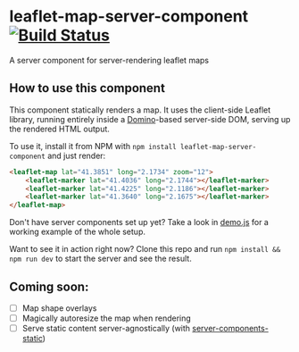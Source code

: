 # leaflet-map-server-component [![Build Status](https://travis-ci.org/pimterry/leaflet-map-server-component.svg?branch=master)](https://travis-ci.org/pimterry/leaflet-map-server-component)

A server component for server-rendering leaflet maps

## How to use this component

This component statically renders a map. It uses the client-side Leaflet library, running entirely inside a [Domino](https://github.com/fgnass/domino)-based server-side DOM, serving up the rendered HTML output.

To use it, install it from NPM with `npm install leaflet-map-server-component` and just render:

```html
<leaflet-map lat="41.3851" long="2.1734" zoom="12">
    <leaflet-marker lat="41.4036" long="2.1744"></leaflet-marker>
    <leaflet-marker lat="41.4225" long="2.1186"></leaflet-marker>
    <leaflet-marker lat="41.3640" long="2.1675"></leaflet-marker>    
</leaflet-map>
```

Don't have server components set up yet? Take a look in [demo.js](https://github.com/pimterry/leaflet-map-server-component/blob/master/demo.js) for a working example of the whole setup.

Want to see it in action right now? Clone this repo and run `npm install && npm run dev` to start the server and see the result.

## Coming soon:

- [ ] Map shape overlays
- [ ] Magically autoresize the map when rendering
- [ ] Serve static content server-agnostically (with [server-components-static](https://github.com/pimterry/server-components-static))
